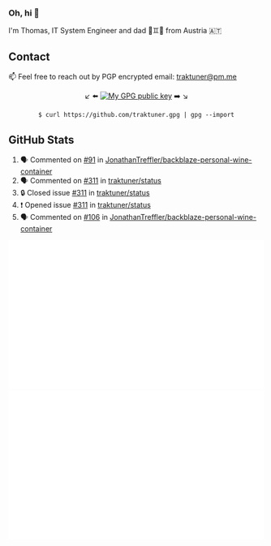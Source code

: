 ### Oh, hi 👋

I'm Thomas, IT System Engineer and dad 👶♊️👶 from Austria 🇦🇹

<!--
**traktuner/traktuner** is a ✨ _special_ ✨ repository because its `README.md` (this file) appears on your GitHub profile.

Here are some ideas to get you started:

- 🔭 I’m currently working on ...
- 🌱 I’m currently learning ...
- 👯 I’m looking to collaborate on ...
- 🤔 I’m looking for help with ...
- 💬 Ask me about ...
- 📫 How to reach me: ...
- 😄 Pronouns: ...
- ⚡ Fun fact: ...
-->

## Contact
📫 Feel free to reach out by PGP encrypted email:
traktuner@pm.me

<div align="center" markdown="1">

↙️ ⬅️ [![My GPG public key](https://img.shields.io/badge/PGP%20public%20key-6D4AFF?style=for-the-badge)](https://github.com/traktuner.gpg) ➡️ ↘️

```shell
$ curl https://github.com/traktuner.gpg | gpg --import
```

</div>

## GitHub Stats
<!--START_SECTION:activity-->
1. 🗣 Commented on [#91](https://github.com/JonathanTreffler/backblaze-personal-wine-container/issues/91#issuecomment-1923386936) in [JonathanTreffler/backblaze-personal-wine-container](https://github.com/JonathanTreffler/backblaze-personal-wine-container)
2. 🗣 Commented on [#311](https://github.com/traktuner/status/issues/311#issuecomment-1922866028) in [traktuner/status](https://github.com/traktuner/status)
3. 🔒 Closed issue [#311](https://github.com/traktuner/status/issues/311) in [traktuner/status](https://github.com/traktuner/status)
4. ❗ Opened issue [#311](https://github.com/traktuner/status/issues/311) in [traktuner/status](https://github.com/traktuner/status)
5. 🗣 Commented on [#106](https://github.com/JonathanTreffler/backblaze-personal-wine-container/issues/106#issuecomment-1922819058) in [JonathanTreffler/backblaze-personal-wine-container](https://github.com/JonathanTreffler/backblaze-personal-wine-container)
<!--END_SECTION:activity-->

![](https://github.com/traktuner/traktuner/blob/master/generated/overview.svg)
![](https://github.com/traktuner/traktuner/blob/master/generated/languages.svg)
